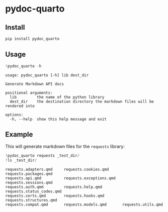 pydoc-quarto
================

<!-- WARNING: THIS FILE WAS AUTOGENERATED! DO NOT EDIT! -->

## Install

``` sh
pip install pydoc_quarto
```

## Usage

``` python
!pydoc_quarto -h
```

    usage: pydoc_quarto [-h] lib dest_dir

    Generate Markdown API docs

    positional arguments:
      lib         the name of the python library
      dest_dir    the destination directory the markdown files will be rendered into

    options:
      -h, --help  show this help message and exit

## Example

This will generate markdown files for the `requests` library:

``` python
!pydoc_quarto requests _test_dir/
!ls _test_dir/
```

    requests.adapters.qmd     requests.cookies.qmd      requests.packages.qmd
    requests.api.qmd          requests.exceptions.qmd   requests.sessions.qmd
    requests.auth.qmd         requests.help.qmd         requests.status_codes.qmd
    requests.certs.qmd        requests.hooks.qmd        requests.structures.qmd
    requests.compat.qmd       requests.models.qmd       requests.utils.qmd
